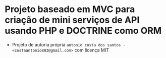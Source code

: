 # Projeto baseado em MVC para criação de mini serviços de API usando PHP e DOCTRINE como ORM

- Projeto de autoria própria `antonio costa dos santos - <costaantonio883@gmail.com>` com licença MIT